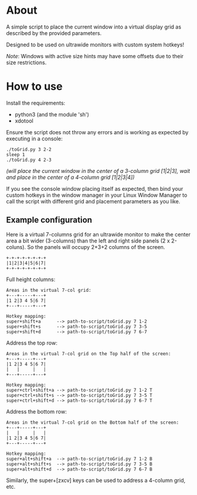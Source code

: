# About

A simple script to place the current window into a virtual display grid as described by the provided parameters. 

Designed to be used on ultrawide monitors with custom system hotkeys!

*Note*: Windows with active size hints may have some offsets due to their size restrictions.

# How to use

Install the requirements:
  * python3 (and the module 'sh')
  * xdotool

Ensure the script does not throw any errors and is working as expected by executing in a console:  
```
./toGrid.py 3 2-2
sleep 1
./toGrid.py 4 2-3
```  
*(will place the current window in the center of a 3-column grid [1|2|3], wait and place in the center of a 4-column grid [1|2|3|4])*

If you see the console window placing itself as expected, then bind your custom hotkeys in the window manager in your Linux Window Manager to call the script with different grid and placement parameters as you like.

## Example configuration

Here is a virtual 7-columns grid for an ultrawide monitor to make the center area a bit wider (3-columns) than the left and right side panels (2 x 2-coluns).
So the panels will occupy 2+3+2 columns of the screen.
```
+-+-+-+-+-+-+-+
|1|2|3|4|5|6|7|
+-+-+-+-+-+-+-+
```

Full height columns:
```
Areas in the virtual 7-col grid:
+---+-----+---+
|1 2|3 4 5|6 7|
+---+-----+---+

Hotkey mapping:
super+shift+a      --> path-to-script/toGrid.py 7 1-2
super+shift+s      --> path-to-script/toGrid.py 7 3-5
super+shift+d      --> path-to-script/toGrid.py 7 6-7
```

Address the top row:
```
Areas in the virtual 7-col grid on the Top half of the screen:
+---+-----+---+
|1 2|3 4 5|6 7|
|   |     |   |
+---+-----+---+

Hotkey mapping:
super+ctrl+shift+a --> path-to-script/toGrid.py 7 1-2 T
super+ctrl+shift+s --> path-to-script/toGrid.py 7 3-5 T
super+ctrl+shift+d --> path-to-script/toGrid.py 7 6-7 T
```

Address the bottom row:
```
Areas in the virtual 7-col grid on the Bottom half of the screen:
+---+-----+---+
|   |     |   |
|1 2|3 4 5|6 7|
+---+-----+---+

Hotkey mapping:
super+alt+shift+a  --> path-to-script/toGrid.py 7 1-2 B
super+alt+shift+s  --> path-to-script/toGrid.py 7 3-5 B
super+alt+shift+d  --> path-to-script/toGrid.py 7 6-7 B
```

Similarly, the super+[zxcv] keys can be used to address a 4-column grid, etc.
